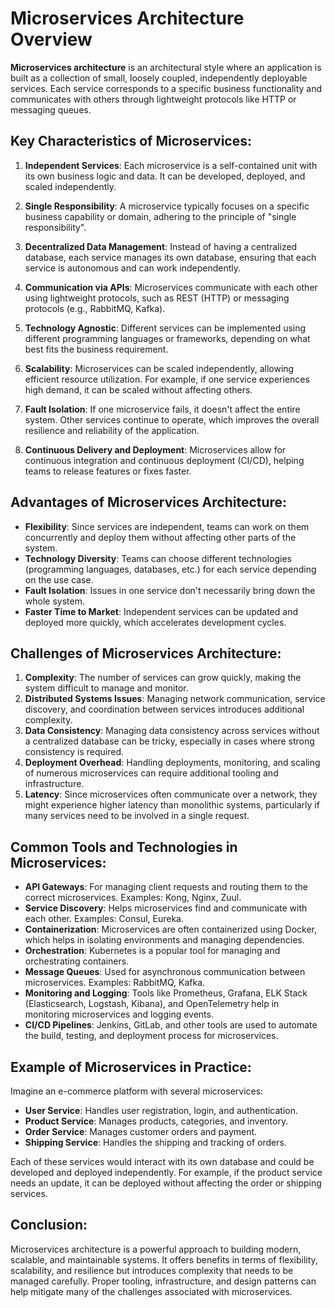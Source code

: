 # Microservices Architecture Overview

**Microservices architecture** is an architectural style where an application is built as a collection of small, loosely coupled, independently deployable services. Each service corresponds to a specific business functionality and communicates with others through lightweight protocols like HTTP or messaging queues.

## Key Characteristics of Microservices:

1. **Independent Services**: Each microservice is a self-contained unit with its own business logic and data. It can be developed, deployed, and scaled independently.
   
2. **Single Responsibility**: A microservice typically focuses on a specific business capability or domain, adhering to the principle of "single responsibility".

3. **Decentralized Data Management**: Instead of having a centralized database, each service manages its own database, ensuring that each service is autonomous and can work independently.

4. **Communication via APIs**: Microservices communicate with each other using lightweight protocols, such as REST (HTTP) or messaging protocols (e.g., RabbitMQ, Kafka).

5. **Technology Agnostic**: Different services can be implemented using different programming languages or frameworks, depending on what best fits the business requirement.

6. **Scalability**: Microservices can be scaled independently, allowing efficient resource utilization. For example, if one service experiences high demand, it can be scaled without affecting others.

7. **Fault Isolation**: If one microservice fails, it doesn't affect the entire system. Other services continue to operate, which improves the overall resilience and reliability of the application.

8. **Continuous Delivery and Deployment**: Microservices allow for continuous integration and continuous deployment (CI/CD), helping teams to release features or fixes faster.

## Advantages of Microservices Architecture:

- **Flexibility**: Since services are independent, teams can work on them concurrently and deploy them without affecting other parts of the system.
- **Technology Diversity**: Teams can choose different technologies (programming languages, databases, etc.) for each service depending on the use case.
- **Fault Isolation**: Issues in one service don't necessarily bring down the whole system.
- **Faster Time to Market**: Independent services can be updated and deployed more quickly, which accelerates development cycles.

## Challenges of Microservices Architecture:

1. **Complexity**: The number of services can grow quickly, making the system difficult to manage and monitor.
2. **Distributed Systems Issues**: Managing network communication, service discovery, and coordination between services introduces additional complexity.
3. **Data Consistency**: Managing data consistency across services without a centralized database can be tricky, especially in cases where strong consistency is required.
4. **Deployment Overhead**: Handling deployments, monitoring, and scaling of numerous microservices can require additional tooling and infrastructure.
5. **Latency**: Since microservices often communicate over a network, they might experience higher latency than monolithic systems, particularly if many services need to be involved in a single request.

## Common Tools and Technologies in Microservices:

- **API Gateways**: For managing client requests and routing them to the correct microservices. Examples: Kong, Nginx, Zuul.
- **Service Discovery**: Helps microservices find and communicate with each other. Examples: Consul, Eureka.
- **Containerization**: Microservices are often containerized using Docker, which helps in isolating environments and managing dependencies.
- **Orchestration**: Kubernetes is a popular tool for managing and orchestrating containers.
- **Message Queues**: Used for asynchronous communication between microservices. Examples: RabbitMQ, Kafka.
- **Monitoring and Logging**: Tools like Prometheus, Grafana, ELK Stack (Elasticsearch, Logstash, Kibana), and OpenTelemetry help in monitoring microservices and logging events.
- **CI/CD Pipelines**: Jenkins, GitLab, and other tools are used to automate the build, testing, and deployment process for microservices.

## Example of Microservices in Practice:

Imagine an e-commerce platform with several microservices:

- **User Service**: Handles user registration, login, and authentication.
- **Product Service**: Manages products, categories, and inventory.
- **Order Service**: Manages customer orders and payment.
- **Shipping Service**: Handles the shipping and tracking of orders.

Each of these services would interact with its own database and could be developed and deployed independently. For example, if the product service needs an update, it can be deployed without affecting the order or shipping services.

## Conclusion:

Microservices architecture is a powerful approach to building modern, scalable, and maintainable systems. It offers benefits in terms of flexibility, scalability, and resilience but introduces complexity that needs to be managed carefully. Proper tooling, infrastructure, and design patterns can help mitigate many of the challenges associated with microservices.
